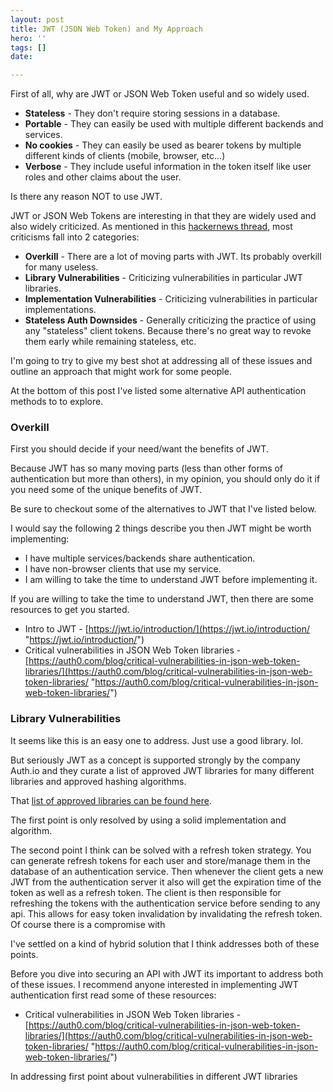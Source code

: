 ```yaml
---
layout: post
title: JWT (JSON Web Token) and My Approach
hero: ''
tags: []
date: 

---
```

First of all, why are JWT or JSON Web Token useful and so widely used.

* **Stateless** - They don't require storing sessions in a database.
* **Portable** - They can easily be used with multiple different backends and services.
* **No cookies** - They can easily be used as bearer tokens by multiple different kinds of clients (mobile, browser, etc...)
* **Verbose** - They include useful information in the token itself like user roles and other claims about the user.

Is there any reason NOT to use JWT. 

JWT or JSON Web Tokens are interesting in that they are widely used and also widely criticized. As mentioned in this [hackernews thread](https://news.ycombinator.com/item?id=13865459 "https://news.ycombinator.com/item?id=13865459"), most criticisms fall into 2 categories:

* **Overkill** - There are a lot of moving parts with JWT. Its probably overkill for many useless.
* **Library Vulnerabilities** - Criticizing vulnerabilities in particular JWT libraries.
* **Implementation Vulnerabilities** - Criticizing vulnerabilities in particular implementations.
* **Stateless Auth Downsides** - Generally criticizing the practice of using any "stateless" client tokens. Because there's no great way to revoke them early while remaining stateless, etc.

I'm going to try to give my best shot at addressing all of these issues and outline an approach that might work for some people.

At the bottom of this post I've listed some alternative API authentication methods to to explore.

### Overkill

First you should decide if your need/want the benefits of JWT.

Because JWT has so many moving parts (less than other forms of authentication but more than others), in my opinion, you should only do it if you need some of the unique benefits of JWT.

Be sure to checkout some of the alternatives to JWT that I've listed below.

I would say the following 2 things describe you then JWT might be worth implementing:

* I have multiple services/backends share authentication.
* I have non-browser clients that use my service.
* I am willing to take the time to understand JWT before implementing it.

If you are willing to take the time to understand JWT, then there are some resources to get you started. 

* Intro to JWT - [https://jwt.io/introduction/](https://jwt.io/introduction/ "https://jwt.io/introduction/")
* Critical vulnerabilities in JSON Web Token libraries - [https://auth0.com/blog/critical-vulnerabilities-in-json-web-token-libraries/](https://auth0.com/blog/critical-vulnerabilities-in-json-web-token-libraries/ "https://auth0.com/blog/critical-vulnerabilities-in-json-web-token-libraries/")

### Library Vulnerabilities

It seems like this is an easy one to address. Just use a good library. lol.

But seriously JWT as a concept is supported strongly by the company Auth.io and they curate a list of approved JWT libraries for many different libraries and approved hashing algorithms.

That [list of approved libraries can be found here](https://jwt.io/#libraries "https://jwt.io/#libraries").

The first point is only resolved by using a solid implementation and algorithm.

The second point I think can be solved with a refresh token strategy. You can generate refresh tokens for each user and store/manage them in the database of an authentication service. Then whenever the client gets a new JWT from the authentication server it also will get the expiration time of the token as well as a refresh token. The client is then responsible for refreshing the tokens with the authentication service before sending to any api. This allows for easy token invalidation by invalidating the refresh token. Of course there is a compromise with 

I've settled on a kind of hybrid solution that I think addresses both of these points.

Before you dive into securing an API with JWT its important to address both of these issues. I recommend anyone interested in implementing JWT authentication first read some of these resources:

* Critical vulnerabilities in JSON Web Token libraries - [https://auth0.com/blog/critical-vulnerabilities-in-json-web-token-libraries/](https://auth0.com/blog/critical-vulnerabilities-in-json-web-token-libraries/ "https://auth0.com/blog/critical-vulnerabilities-in-json-web-token-libraries/")

In addressing first point about vulnerabilities in different JWT libraries 